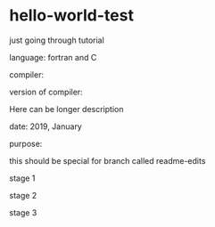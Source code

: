 # hello-world-test
just going through tutorial

language: fortran and C

compiler:

version of compiler:

Here can be longer description

date: 2019, January

purpose:

this should be special for branch called readme-edits

stage 1

stage 2

stage 3
